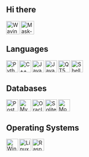 ## Hi there
<img align="left" alt="Waving" width="36px" src="https://cdn.icon-icons.com/icons2/1465/PNG/512/384wavinghand2_100598.png" />
<img align="left" alt="Mask-Covid19" width="36px" src="https://cdn.icon-icons.com/icons2/2252/PNG/512/avatar_man_health_mask_disease_icon_140104.png" />

<br/>
<br/>

## Languages
<img align="left" alt="Python" width="32px" src="https://cdn.icon-icons.com/icons2/1381/PNG/512/python_94570.png" />
<img align="left" alt="C++" width="32px" src="https://img.icons8.com/color/452/c-plus-plus-logo.png" />
<img align="left" alt="Java" width="32px" src="https://cdn.icon-icons.com/icons2/81/PNG/256/java_15498.png" />
<img align="left" alt="JavaScript" width="32px" src="https://cdn.icon-icons.com/icons2/2108/PNG/512/javascript_icon_130900.png" />
<img align="left" alt="QT5" width="32px" src="https://cdn.icon-icons.com/icons2/159/PNG/256/qtconfig_qt4_qt_22393.png" />
<img align="left" alt="Shell" width="32px" src="https://cdn.icon-icons.com/icons2/39/PNG/128/terminal_Shell_6007.png" />

<br/>
<br/>

## Databases
<img align="left" alt="Postgresql" width="32px" src="https://cdn.icon-icons.com/icons2/2699/PNG/512/postgresql_logo_icon_170835.png" />
<img align="left" alt="MySql" width="32px" src="https://cdn.icon-icons.com/icons2/1381/PNG/512/mysqlworkbench_93532.png" />
<img align="left" alt="Oracle" width="32px" src="https://cdn.icon-icons.com/icons2/2699/PNG/512/oracle_logo_icon_168918.png" />
<img align="left" alt="Sqlite" width="32px" src="https://cdn.icon-icons.com/icons2/2107/PNG/512/file_type_sqlite_icon_130153.png" />
<img align="left" alt="MongoDB" width="32px" src="https://cdn.icon-icons.com/icons2/2415/PNG/512/mongodb_original_logo_icon_146424.png" />

<br/>
<br/>

## Operating Systems
<img align="left" alt="Windows" width="32px" src="https://cdn.icon-icons.com/icons2/673/PNG/512/windows_icon-icons.com_60494.png" />
<img align="left" alt="Linux" width="32px" src="https://cdn.icon-icons.com/icons2/2415/PNG/512/linux_original_logo_icon_146433.png" />
<img align="left" alt="RaspberryPI" width="32px" src="https://cdn.icon-icons.com/icons2/2108/PNG/512/raspberry_pi_icon_130847.png" />
